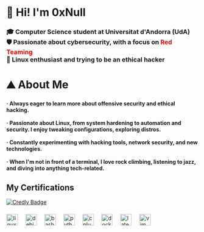 <h1 align="left">👋 Hi! I'm 0xNull</h1>

###

<h3 align="left">🎓 Computer Science student at Universitat d'Andorra (UdA)<br>🛡️ Passionate about cybersecurity, with a focus on <span style="color: red;">Red Teaming</span><br>🐧 Linux enthusiast and trying to be an ethical hacker</h3>

###

<h1 align="left">⛰️ About Me</h1>

###

<h4 align="left">· Always eager to learn more about offensive security and ethical hacking.<br><br>· Passionate about Linux, from system hardening to automation and security. I enjoy tweaking configurations, exploring distros.<br><br>· Constantly experimenting with hacking tools, network security, and new technologies.<br><br>· When I'm not in front of a terminal, I love rock climbing, listening to jazz, and diving into anything tech-related.</h4>

###

## My Certifications

[![Credly Badge](https://images.credly.com/size/220x220/images/97bc14f2-e52e-4826-92f8-c9fa14380176.png)](https://www.credly.com/badges/97bc14f2-e52e-4826-92f8-c9fa14380176/public_url)


###

<div align="left">
  <img src="https://cdn.jsdelivr.net/gh/devicons/devicon/icons/linux/linux-original.svg" height="30" alt="linux logo"  />
  <img width="12" />
  <img src="https://cdn.jsdelivr.net/gh/devicons/devicon/icons/debian/debian-original.svg" height="30" alt="debian logo"  />
  <img width="12" />
  <img src="https://cdn.jsdelivr.net/gh/devicons/devicon/icons/bash/bash-original.svg" height="30" alt="bash logo"  />
  <img width="12" />
  <img src="https://cdn.jsdelivr.net/gh/devicons/devicon/icons/python/python-original.svg" height="30" alt="python logo"  />
  <img width="12" />
  <img src="https://cdn.jsdelivr.net/gh/devicons/devicon/icons/cplusplus/cplusplus-original.svg" height="30" alt="cplusplus logo"  />
  <img width="12" />
  <img src="https://cdn.jsdelivr.net/gh/devicons/devicon/icons/docker/docker-original.svg" height="30" alt="docker logo"  />
  <img width="12" />
  <img src="https://cdn.jsdelivr.net/gh/devicons/devicon/icons/latex/latex-original.svg" height="30" alt="latex logo"  />
  <img width="12" />
  <img src="https://cdn.jsdelivr.net/gh/devicons/devicon/icons/vim/vim-original.svg" height="30" alt="vim logo"  />
  <img width="12" />
</div>

